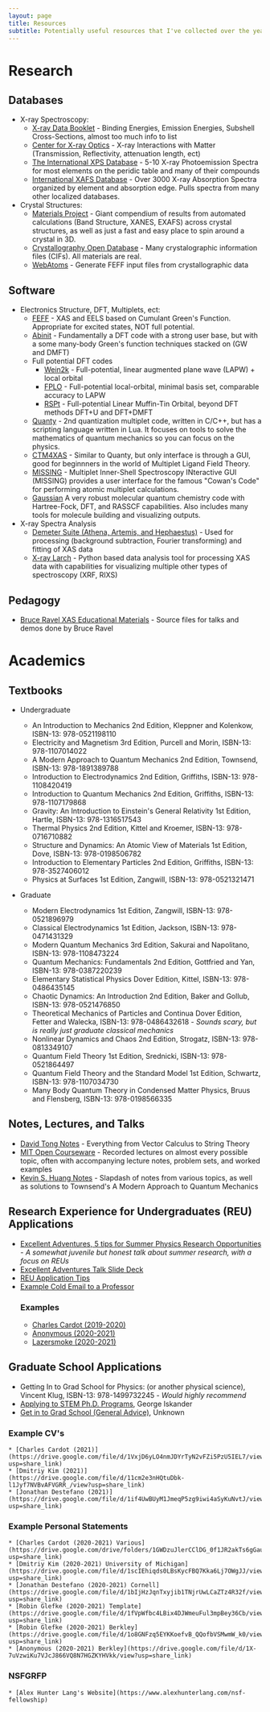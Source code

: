 ```yaml
---
layout: page
title: Resources
subtitle: Potentially useful resources that I've collected over the years
---
```



# Research
## Databases
* X-ray Spectroscopy:
  * [X-ray Data Booklet](https://xdb.lbl.gov/) - Binding Energies, Emission Energies, Subshell Cross-Sections, almost too much info to list
  * [Center for X-ray Optics](https://henke.lbl.gov/optical_constants/) - X-ray Interactions with Matter (Transmission, Reflectivity, attenuation length, ect) 
  * [The International XPS Database](https://xpsdatabase.net/) - 5-10 X-ray Photoemission Spectra for most elements on the peridic table and many of their compounds
  * [International XAFS Database](https://ixdb.jxafs.org/) - Over 3000 X-ray Absorption Spectra organized by element and absorption edge. Pulls spectra from many other localized databases.
* Crystal Structures:
  * [Materials Project](https://materialsproject.org/) - Giant compendium of results from automated calculations (Band Structure, XANES, EXAFS) across crystal structures, as well as just a fast and easy place to spin around a crystal in 3D.
  * [Crystallography Open Database](http://www.crystallography.net/cod/) - Many crystalographic information files (CIFs). All materials are real.
  * [WebAtoms](https://millenia.cars.aps.anl.gov/webatoms) - Generate FEFF input files from crystallographic data

## Software
* Electronics Structure, DFT, Multiplets, ect:
  * [FEFF](https://feff.phys.washington.edu/) - XAS and EELS based on Cumulant Green's Function. Appropriate for excited states, NOT full potential.
  * [Abinit](https://www.abinit.org/) - Fundamentally a DFT code with a strong user base, but with a some many-body Green's function techniques stacked on (GW and DMFT)
  * Full potential DFT codes
    * [Wein2k](http://susi.theochem.tuwien.ac.at/) - Full-potential, linear augmented plane wave (LAPW) + local orbital
    * [FPLO](https://www.fplo.de/) - Full-potential local-orbital, minimal basis set, comparable accuracy to LAPW
    * [RSPt](https://www.physics.uu.se/research/materials-theory/ongoing-research/code-development/rspt-main/) - Full-potential Linear Muffin-Tin Orbital, beyond DFT methods DFT+U and DFT+DMFT
  * [Quanty](https://quanty.org/) - 2nd quantization multiplet code, written in C/C++, but has a scripting language written in Lua. It focuses on tools to solve the mathematics of quantum mechanics so you can focus on the physics.
  * [CTM4XAS](https://anorg.chem.uu.nl/CTM4XAS/software.html) - Similar to Quanty, but only interface is through a GUI, good for beginnners in the world of Multiplet Ligand Field Theory.
  * [MISSING](https://www.esrf.fr/computing/scientific/MISSING/) - Multiplet Inner-Shell Spectroscopy INteractive GUI (MISSING) provides a user interface for the famous "Cowan's Code" for performing atomic multiplet calculations.
  * [Gaussian](https://gaussian.com/) A very robust molecular quantum chemistry code with Hartree-Fock, DFT, and RASSCF capabilities. Also includes many tools for molecule building and visualizing outputs.
* X-ray Spectra Analysis
  * [Demeter Suite (Athena, Artemis, and Hephaestus)](https://bruceravel.github.io/demeter/) - Used for processing (background subtraction, Fourier transforming) and fitting of XAS data
  * [X-ray Larch](https://xraypy.github.io/xraylarch/) - Python based data analysis tool for processing XAS data with capabilities for visualizing multiple other types of spectroscopy (XRF, RIXS)

## Pedagogy
* [Bruce Ravel XAS Educational Materials](https://github.com/bruceravel/XAS-Education) - Source files for talks and demos done by Bruce Ravel

# Academics
## Textbooks
* Undergraduate
  * An Introduction to Mechanics 2nd Edition, Kleppner and Kolenkow, ISBN-13: 978-0521198110
  * Electricity and Magnetism 3rd Edition, Purcell and Morin, ISBN-13: 978-1107014022
  * A Modern Approach to Quantum Mechanics 2nd Edition, Townsend, ISBN-13: 978-1891389788
  * Introduction to Electrodynamics 2nd Edition, Griffiths, ISBN-13: 978-1108420419
  * Introduction to Quantum Mechanics 2nd Edition, Griffiths, ISBN-13: 978-1107179868
  * Gravity: An Introduction to Einstein's General Relativity 1st Edition, Hartle, ISBN-13: 978-1316517543
  * Thermal Physics 2nd Edition, Kittel and Kroemer, ISBN-13: 978-0716710882
  * Structure and Dynamics: An Atomic View of Materials 1st Edition, Dove, ISBN-13: 978-0198506782
  * Introduction to Elementary Particles 2nd Edition, Griffiths, ISBN-13: 978-3527406012
  * Physics at Surfaces 1st Edition, Zangwill, ISBN-13: 978-0521321471

* Graduate
  * Modern Electrodynamics 1st Edition, Zangwill, ISBN-13: 978-0521896979
  * Classical Electrodynamics 1st Edition, Jackson, ISBN-13: 978-0471431329
  * Modern Quantum Mechanics 3rd Edition, Sakurai and Napolitano, ISBN-13: 978-1108473224
  * Quantum Mechanics: Fundamentals 2nd Edition, Gottfried and Yan, ISBN-13: 978-0387220239
  * Elementary Statistical Physics Dover Edition, Kittel, ISBN-13: 978-0486435145
  * Chaotic Dynamics: An Introduction 2nd Edition, Baker and Gollub, ISBN-13: 978-0521476850
  * Theoretical Mechanics of Particles and Continua Dover Edition, Fetter and Walecka, ISBN-13: 978-0486432618 - *Sounds scary, but is really just graduate classical mechanics*
  * Nonlinear Dynamics and Chaos 2nd Edition, Strogatz, ISBN-13: 978-0813349107
  * Quantum Field Theory 1st Edition, Srednicki, ISBN-13: 978-0521864497
  * Quantum Field Theory and the Standard Model 1st Edition, Schwartz, ISBN-13: 978-1107034730
  * Many Body Quantum Theory in Condensed Matter Physics, Bruus and Flensberg, ISBN-13: 978-0198566335

## Notes, Lectures, and Talks
  * [David Tong Notes](http://www.damtp.cam.ac.uk/user/tong/teaching.html) - Everything from Vector Calculus to String Theory
  * [MIT Open Courseware](https://ocw.mit.edu/) - Recorded lectures on almost every possible topic, often with accompanying lecture notes, problem sets, and worked examples
  * [Kevin S. Huang Notes](https://kevinshuang.com/) - Slapdash of notes from various topics, as well as solutions to Townsend's A Modern Approach to Quantum Mechanics

## Research Experience for Undergraduates (REU) Applications
  * [Excellent Adventures, 5 tips for Summer Physics Research Opportunities](https://youtu.be/aSYsn3P_Hco) - *A somewhat juvenile but honest talk about summer research, with a focus on REUs*
  * [Excellent Adventures Talk Slide Deck](https://drive.google.com/file/d/1-nw-8L9PzAn2qfmek9cfqmXe9jiOuD5h/view?usp=share_link)
  * [REU Application Tips](https://drive.google.com/file/d/1H1ACHJCRNRPdC0QZ7B4cCSBkycVFqGnE/view?usp=share_link)
  * [Example Cold Email to a Professor](https://docs.google.com/document/d/1Zjh04BGa9egDgLRK97geXcvnTQCiOfid/edit?usp=share_link&ouid=104204760268694891005&rtpof=true&sd=true)
    ### Examples
    * [Charles Cardot (2019-2020)](https://drive.google.com/file/d/1EHmoTRgPilexVZcAXNTgHj-8U_1xFTyo/view?usp=share_link)
    * [Anonymous (2020-2021)](https://drive.google.com/file/d/1Om6tCMGfymb5nsQf-iHNLCSLTQ7mACDf/view?usp=share_link)
    * [Lazersmoke (2020-2021)](https://drive.google.com/file/d/1b4fI9Vefvsy61Cdjhj8bhuGPQQNYbS6-/view?usp=share_link)
    

## Graduate School Applications
  * Getting In to Grad School for Physics: (or another physical science), Vincent Klug, ISBN-13: 978-1499732245 - *Would highly recommend*
  * [Applying to STEM Ph.D. Programs](https://github.com/gwisk/gradguide), George Iskander
  * [Get in to Grad School (General Advice)](https://docs.google.com/document/d/1Hx1L_4YAlQOxll7GBkSMxHfp2wTQMJT5/edit?usp=sharing&ouid=104204760268694891005&rtpof=true&sd=true), Unknown
  ### Example CV's
    * [Charles Cardot (2021)](https://drive.google.com/file/d/1VxjD6yLO4nmJDYrTyN2vFZi5PzU5IEL7/view?usp=share_link)
    * [Dmitriy Kim (2021)](https://drive.google.com/file/d/11cm2e3nHQtuDbk-l1Jyf7NVBvAFVGRR_/view?usp=share_link)
    * [Jonathan Destefano (2021)](https://drive.google.com/file/d/1if4UwBUyM1JmeqP5zg9iwi4aSyKuNvtJ/view?usp=share_link)
  ### Example Personal Statements
    * [Charles Cardot (2020-2021) Various](https://drive.google.com/drive/folders/1GWDzuJlerCClDG_0f1JR2akTs6gGau_I?usp=share_link)
    * [Dmitriy Kim (2020-2021) University of Michigan](https://drive.google.com/file/d/1scIEhiqds0LBsKycFBQ7Kka6Lj7OWgJJ/view?usp=share_link)
    * [Jonathan Destefano (2020-2021) Cornell](https://drive.google.com/file/d/1bIjHzJqnTxyjib1TNjrUwLCaZTz4R32f/view?usp=share_link)
    * [Robin Glefke (2020-2021) Template](https://drive.google.com/file/d/1fVpWfbc4LBix4DJWmeuFul3mpBey36Cb/view?usp=share_link)
    * [Robin Glefke (2020-2021) Berkley](https://drive.google.com/file/d/1o8GNFzq5EYKKoefvB_QQofbVSMwmW_k0/view?usp=share_link)
    * [Anonymous (2020-2021) Berkley](https://drive.google.com/file/d/1X-7uVzwiKu7VJcJ866VQ8N7HGZKYHVkk/view?usp=share_link)
  ### NSFGRFP
    * [Alex Hunter Lang's Website](https://www.alexhunterlang.com/nsf-fellowship)
